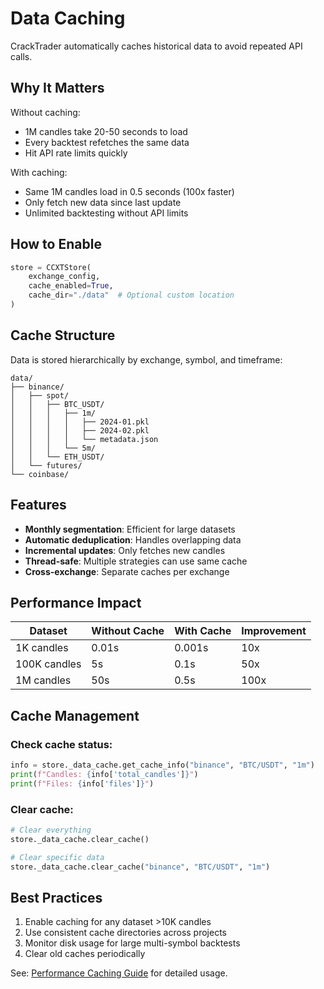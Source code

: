 # Data Caching

CrackTrader automatically caches historical data to avoid repeated API calls.

## Why It Matters

Without caching:
- 1M candles take 20-50 seconds to load
- Every backtest refetches the same data
- Hit API rate limits quickly

With caching:
- Same 1M candles load in 0.5 seconds (100x faster)
- Only fetch new data since last update
- Unlimited backtesting without API limits

## How to Enable

```python
store = CCXTStore(
    exchange_config,
    cache_enabled=True,
    cache_dir="./data"  # Optional custom location
)
```

## Cache Structure

Data is stored hierarchically by exchange, symbol, and timeframe:

```
data/
├── binance/
│   ├── spot/
│   │   ├── BTC_USDT/
│   │   │   ├── 1m/
│   │   │   │   ├── 2024-01.pkl
│   │   │   │   ├── 2024-02.pkl
│   │   │   │   └── metadata.json
│   │   │   └── 5m/
│   │   └── ETH_USDT/
│   └── futures/
└── coinbase/
```

## Features

- **Monthly segmentation**: Efficient for large datasets
- **Automatic deduplication**: Handles overlapping data
- **Incremental updates**: Only fetches new candles
- **Thread-safe**: Multiple strategies can use same cache
- **Cross-exchange**: Separate caches per exchange

## Performance Impact

| Dataset | Without Cache | With Cache | Improvement |
|---------|---------------|------------|-------------|
| 1K candles | 0.01s | 0.001s | 10x |
| 100K candles | 5s | 0.1s | 50x |
| 1M candles | 50s | 0.5s | 100x |

## Cache Management

### Check cache status:
```python
info = store._data_cache.get_cache_info("binance", "BTC/USDT", "1m")
print(f"Candles: {info['total_candles']}")
print(f"Files: {info['files']}")
```

### Clear cache:
```python
# Clear everything
store._data_cache.clear_cache()

# Clear specific data
store._data_cache.clear_cache("binance", "BTC/USDT", "1m")
```

## Best Practices

1. Enable caching for any dataset >10K candles
2. Use consistent cache directories across projects
3. Monitor disk usage for large multi-symbol backtests
4. Clear old caches periodically

See: [Performance Caching Guide](../performance/caching_guide.md) for detailed usage.
